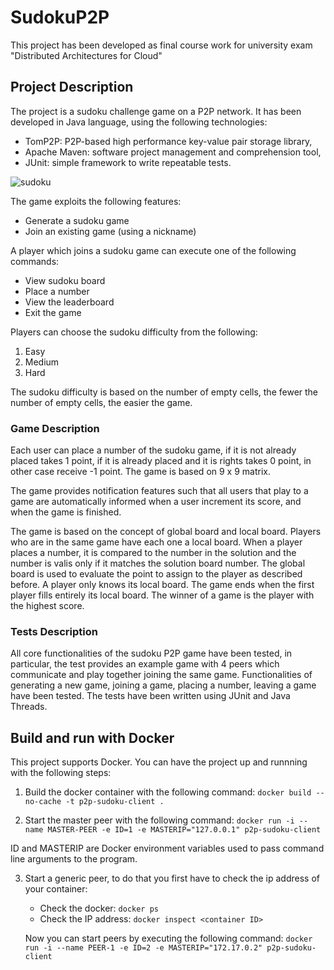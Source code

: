 # SudokuP2P

This project has been developed as final course work for university exam "Distributed Architectures for Cloud"

## Project Description

The project is a sudoku challenge game on a P2P network.
It has been developed in Java language, using the following technologies:
* TomP2P: P2P-based high performance key-value pair storage library, 
* Apache Maven: software project management and comprehension tool,
* JUnit: simple framework to write repeatable tests.

![sudoku](https://uploads.guim.co.uk/2019/10/13/SU-4572_P_E_copy.jpg)

The game exploits the following features:

 * Generate a sudoku game
 * Join an existing game (using a nickname)

 A player which joins a sudoku game can execute one of the following commands:
 * View sudoku board
 * Place a number
 * View the leaderboard
 * Exit the game

Players can choose the sudoku difficulty from the following:
1) Easy
2) Medium
3) Hard

The sudoku difficulty is based on the number of empty cells, the fewer the number of empty cells, the easier the game.

### Game Description
 Each user can place a number of the sudoku game, if it is not already placed takes 1 point, if it is already placed and it is rights takes 0 point, in other case receive -1 point. The game is based on 9 x 9 matrix. 

 The game provides notification features such that all users that play to a game are automatically informed when a user increment its score, and when the game is finished. 

 The game is based on the concept of global board and local board. Players who are in the same game have each one a local board. When a player places a number, it is compared to the number in the solution and the number is valis only if it matches the solution board number. The global board is used to evaluate the point to assign to the player as described before. A player only knows its local board.
 The game ends when the first player fills entirely its local board.
 The winner of a game is the player with the highest score. 

### Tests Description
All core functionalities of the sudoku P2P game have been tested, in particular, the test provides an example game with 4 peers which communicate and play together joining the same game. Functionalities of generating a new game, joining a game, placing a number, leaving a game have been tested. The tests have been written using JUnit and Java Threads.

## Build and run with Docker
This project supports Docker.
You can have the project up and runnning with the following steps:

1) Build the docker container with the following command:
``docker build --no-cache -t p2p-sudoku-client .``

2) Start the master peer with the following command:
``docker run -i --name MASTER-PEER -e ID=1 -e MASTERIP="127.0.0.1" p2p-sudoku-client``

ID and MASTERIP are Docker environment variables used to pass command line arguments to the program.

3) Start a generic peer, to do that you first have to check the ip address of your container:
    
    * Check the docker: ``docker ps``
    * Check the IP address: ``docker inspect <container ID>``

    Now you can start peers by executing the following command: ``docker run -i --name PEER-1 -e ID=2 -e MASTERIP="172.17.0.2" p2p-sudoku-client`` 
